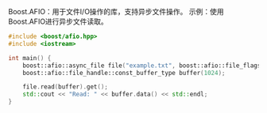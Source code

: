 Boost.AFIO：用于文件I/O操作的库，支持异步文件操作。
示例：使用Boost.AFIO进行异步文件读取。

```cpp
#include <boost/afio.hpp>
#include <iostream>

int main() {
    boost::afio::async_file file("example.txt", boost::afio::file_flags::read);
    boost::afio::file_handle::const_buffer_type buffer(1024);

    file.read(buffer).get();
    std::cout << "Read: " << buffer.data() << std::endl;
}
```